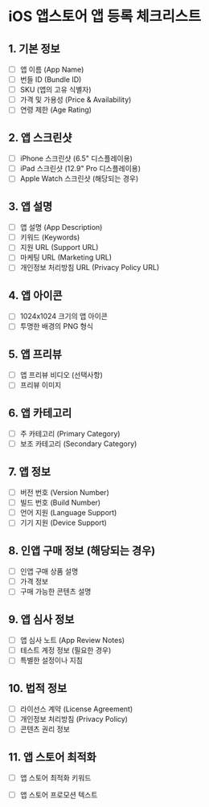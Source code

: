 # iOS 앱스토어 앱 등록 체크리스트

## 1. 기본 정보
- [ ] 앱 이름 (App Name)
- [ ] 번들 ID (Bundle ID)
- [ ] SKU (앱의 고유 식별자)
- [ ] 가격 및 가용성 (Price & Availability)
- [ ] 연령 제한 (Age Rating)

## 2. 앱 스크린샷
- [ ] iPhone 스크린샷 (6.5" 디스플레이용)
- [ ] iPad 스크린샷 (12.9" Pro 디스플레이용)
- [ ] Apple Watch 스크린샷 (해당되는 경우)

## 3. 앱 설명
- [ ] 앱 설명 (App Description)
- [ ] 키워드 (Keywords)
- [ ] 지원 URL (Support URL)
- [ ] 마케팅 URL (Marketing URL)
- [ ] 개인정보 처리방침 URL (Privacy Policy URL)

## 4. 앱 아이콘
- [ ] 1024x1024 크기의 앱 아이콘
- [ ] 투명한 배경의 PNG 형식

## 5. 앱 프리뷰
- [ ] 앱 프리뷰 비디오 (선택사항)
- [ ] 프리뷰 이미지

## 6. 앱 카테고리
- [ ] 주 카테고리 (Primary Category)
- [ ] 보조 카테고리 (Secondary Category)

## 7. 앱 정보
- [ ] 버전 번호 (Version Number)
- [ ] 빌드 번호 (Build Number)
- [ ] 언어 지원 (Language Support)
- [ ] 기기 지원 (Device Support)

## 8. 인앱 구매 정보 (해당되는 경우)
- [ ] 인앱 구매 상품 설명
- [ ] 가격 정보
- [ ] 구매 가능한 콘텐츠 설명

## 9. 앱 심사 정보
- [ ] 앱 심사 노트 (App Review Notes)
- [ ] 테스트 계정 정보 (필요한 경우)
- [ ] 특별한 설정이나 지침

## 10. 법적 정보
- [ ] 라이선스 계약 (License Agreement)
- [ ] 개인정보 처리방침 (Privacy Policy)
- [ ] 콘텐츠 권리 정보

## 11. 앱 스토어 최적화
- [ ] 앱 스토어 최적화 키워드
- [ ] 앱 스토어 프로모션 텍스트


